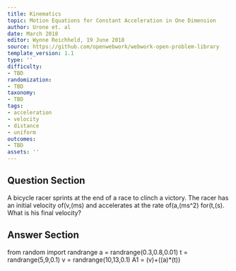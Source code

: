 ```yaml
---
title: Kinematics
topic: Motion Equations for Constant Acceleration in One Dimension
author: Urone et. al
date: March 2018
editor: Wynne Reichheld, 19 June 2018
source: https://github.com/openwebwork/webwork-open-problem-library
template_version: 1.1
type: ''
difficulty:
- TBD
randomization:
- TBD
taxonomy:
- TBD
tags:
- acceleration
- velocity
- distance
- uniform
outcomes:
- TBD
assets: ''
---
```


## Question Section 

A bicycle racer sprints at the end of a race to clinch a victory. The racer has an initial velocity of(v,(ms) and accelerates at the rate of(a,(ms^2)  for(t,(s).  What is his final velocity?



## Answer Section

from random import randrange
a = randrange(0.3,0.8,0.01)
t = randrange(5,9,0.1)
v = randrange(10,13,0.1)
A1 = (v)+((a)*(t))